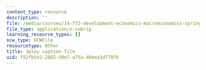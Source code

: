 ```yaml
---
content_type: resource
description: ''
file: /media/courses/14-772-development-economics-macroeconomics-spring-2013/f52fb5e2288250e7a75a4bbea1d778fb_-CASb3VeZRg.vtt
file_type: application/x-subrip
learning_resource_types: []
ocw_type: OCWFile
resourcetype: Other
title: 3play caption file
uid: f52fb5e2-2882-50e7-a75a-4bbea1d778fb
---
```

